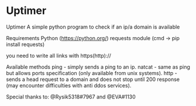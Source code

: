 # Uptimer
Uptimer
A simple python program to check if an ip/a domain is available

Requirements
Python (https://python.org/)
requests module (cmd -> pip install requests)

you need to write all links with https(http)://

Available methods
ping - simply sends a ping to an ip.
natcat - same as ping but allows ports specification (only available from unix systems).
http - sends a head request to a domain and does not stop until 200 response (may encounter difficulties with anti ddos services).

Special thanks to: @Rysik5318#7967 and @EVA#1130
